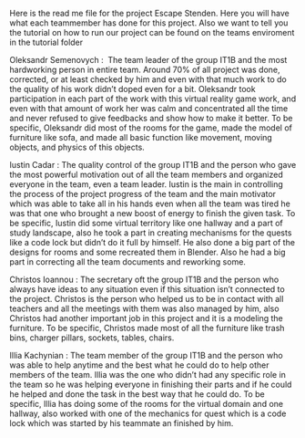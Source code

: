 Here is the read me file for the project Escape Stenden.
Here you will have what each teammember has done for this project. Also we want to tell you the tutorial on how to run our project can be found on the teams enviroment in the tutorial folder


Oleksandr Semenovych :
 The team leader of the group IT1B and the most hardworking person in entire team. Around 70% of all project was done, corrected, 
 or at least checked by him and even with that much work to do the quality of his work didn’t doped even for a bit. Oleksandr took
 participation in each part of the work with this virtual reality game work, and even with that amount of work her was calm and concentrated 
 all the time and never refused to give feedbacks and show how to make it better. To be specific, Oleksandr did most of the rooms for the game, 
 made the model of furniture like sofa, and made all basic function like movement, moving objects, and physics of this objects.

 Iustin Cadar : 
The quality control of the group IT1B and the person who gave the most powerful motivation out of all the team members and organized everyone in 
the team, even a team leader. Iustin is the main in controlling the process of the project progress of the team and the main motivator which was 
able to take all in his hands even when all the team was tired he was that one who brought a new boost of energy to finish the given task. To be 
specific, Iustin did some virtual territory like one hallway and a part of study landscape, also he took a part in creating mechanisms for the quests
like a code lock but didn’t do it full by himself. He also done a big part of the designs for rooms and some recreated them in Blender. Also he had a
big part in correcting all the team documents and reworking some.

Christos Ioannou :
The secretary oft the group IT1B and the person who always have ideas to any situation even if this situation isn’t connected to the project. 
Christos is the person who helped us to be in contact with all teachers and all the meetings with them was also managed by him, also Christos 
had another important job in this project and it is a modeling the furniture. To be specific, Christos made most of all the furniture like
trash bins, charger pillars, sockets, tables, chairs. 

Illia Kachynian : 
The team member of the group IT1B and the person who was able to help anytime and the best what he could do to help other members of the team.
Illia was the one who didn’t had any specific role in the team so he was helping everyone in finishing their parts and if he could he helped 
and done the task in the best way that he could do. To be specific, Illia has doing some of the rooms for the virtual domain and one hallway,
also worked with one of the mechanics for quest which is a code lock which was started by his teammate an finished by him.  
